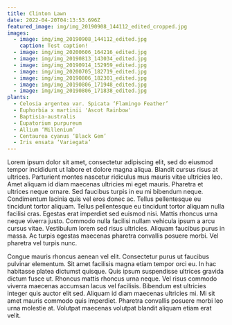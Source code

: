 ```yaml
---
title: Clinton Lawn
date: 2022-04-20T04:13:53.696Z
featured_image: img/img_20190908_144112_edited_cropped.jpg
images:
  - image: img/img_20190908_144112_edited.jpg
    caption: Test caption!
  - image: img/img_20200606_164216_edited.jpg
  - image: img/img_20190813_143034_edited.jpg
  - image: img/img_20190914_152959_edited.jpg
  - image: img/img_20200705_182719_edited.jpg
  - image: img/img_20190806_182301_edited.jpg
  - image: img/img_20190806_171948_edited.jpg
  - image: img/img_20190806_171838_edited.jpg
plants:
  - Celosia argentea var. Spicata ‘Flamingo Feather’
  - Euphorbia x martinii 'Ascot Rainbow'
  - Baptisia-australis
  - Eupatorium purpureum
  - Allium ‘Millenium’
  - Centaurea cyanus ‘Black Gem’
  - Iris ensata ‘Variegata’
---
```

Lorem ipsum dolor sit amet, consectetur adipiscing elit, sed do eiusmod tempor incididunt ut labore et dolore magna aliqua. Blandit cursus risus at ultrices. Parturient montes nascetur ridiculus mus mauris vitae ultricies leo. Amet aliquam id diam maecenas ultricies mi eget mauris. Pharetra et ultrices neque ornare. Sed faucibus turpis in eu mi bibendum neque. Condimentum lacinia quis vel eros donec ac. Tellus pellentesque eu tincidunt tortor aliquam. Tellus pellentesque eu tincidunt tortor aliquam nulla facilisi cras. Egestas erat imperdiet sed euismod nisi. Mattis rhoncus urna neque viverra justo. Commodo nulla facilisi nullam vehicula ipsum a arcu cursus vitae. Vestibulum lorem sed risus ultricies. Aliquam faucibus purus in massa. Ac turpis egestas maecenas pharetra convallis posuere morbi. Vel pharetra vel turpis nunc.

Congue mauris rhoncus aenean vel elit. Consectetur purus ut faucibus pulvinar elementum. Sit amet facilisis magna etiam tempor orci eu. In hac habitasse platea dictumst quisque. Quis ipsum suspendisse ultrices gravida dictum fusce ut. Rhoncus mattis rhoncus urna neque. Vel risus commodo viverra maecenas accumsan lacus vel facilisis. Bibendum est ultricies integer quis auctor elit sed. Aliquam id diam maecenas ultricies mi. Mi sit amet mauris commodo quis imperdiet. Pharetra convallis posuere morbi leo urna molestie at. Volutpat maecenas volutpat blandit aliquam etiam erat velit.